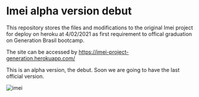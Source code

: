 # Imei alpha version debut

This repository stores the files and modifications to the original Imei project for deploy on heroku at 4/02/2021 
as first requirement to offical graduation on Generation Brasil bootcamp. 

The site can be accessed by https://imei-project-generation.herokuapp.com/ 

This is an alpha version, the debut. Soon we are going to have the last official version.

![imei](https://i.imgur.com/UuFhAAn.jpg)
